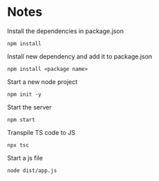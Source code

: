# Notes

Install the dependencies in package.json

```shell
npm install
```

Install new dependency and add it to package.json

```shell
npm install <package name>
```

Start a new node project

```shell
npm init -y
```

Start the server

```shell
npm start
```

Transpile TS code to JS

```shell
npx tsc
```

Start a js file

```shell
node dist/app.js
```